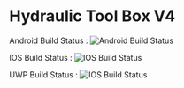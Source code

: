 # Hydraulic Tool Box V4

Android Build Status : 
![Android Build Status](https://build.appcenter.ms/v0.1/apps/f02bb5ae-4fb6-41c3-a15a-b1838a000b4a/branches/master/badge)

IOS Build Status : 
![IOS Build Status](https://build.appcenter.ms/v0.1/apps/44ba91bb-aa50-43f9-b01d-d7f6ba5075d9/branches/master/badge)

UWP Build Status : 
![IOS Build Status](https://build.appcenter.ms/v0.1/apps/e52c3e13-bac4-4810-bbe2-4113972b6056/branches/master/badge)

